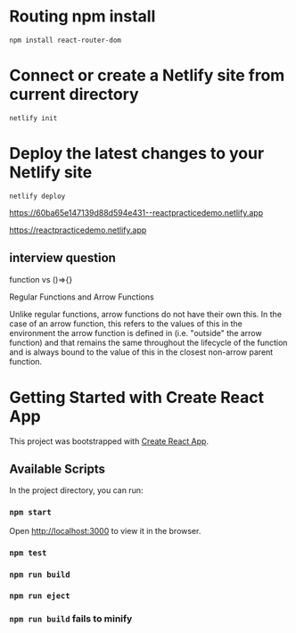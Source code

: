 

# Routing npm install

`npm install react-router-dom`

 # Connect or create a Netlify site from current directory 

 `netlify init`

 # Deploy the latest changes to your Netlify site

 `netlify deploy`

https://60ba65e147139d88d594e431--reactpracticedemo.netlify.app


https://reactpracticedemo.netlify.app




interview question
------------------------------------

function vs ()=>{} 

Regular Functions and Arrow Functions

Unlike regular functions, arrow functions do not have their own this. In the case of an arrow function, this refers to the values of this in the environment the arrow function is defined in (i.e. "outside" the arrow function) and that remains the same throughout the lifecycle of the function and is always bound to the value of this in the closest non-arrow parent function.

# Getting Started with Create React App

This project was bootstrapped with [Create React App](https://github.com/facebook/create-react-app).

## Available Scripts

In the project directory, you can run:

### `npm start`

Open [http://localhost:3000](http://localhost:3000) to view it in the browser.


### `npm test`

### `npm run build`

### `npm run eject`


### `npm run build` fails to minify
